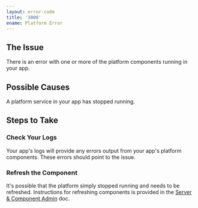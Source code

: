 ```yaml
---
layout: error-code
title: '3000'
ename: Platform Error
---
```


## The Issue
There is an error with one or more of the platform components running in your app.

## Possible Causes
A platform service in your app has stopped running.

## Steps to Take

### Check Your Logs
Your app's logs will provide any errors output from your app's platform components. These errors should point to the issue.

### Refresh the Component
It's possible that the platform simply stopped running and needs to be refreshed. Instructions for refreshing components is provided in the [Server & Component Admin](/live-app-management/server-component-admin/#component-options) doc.
